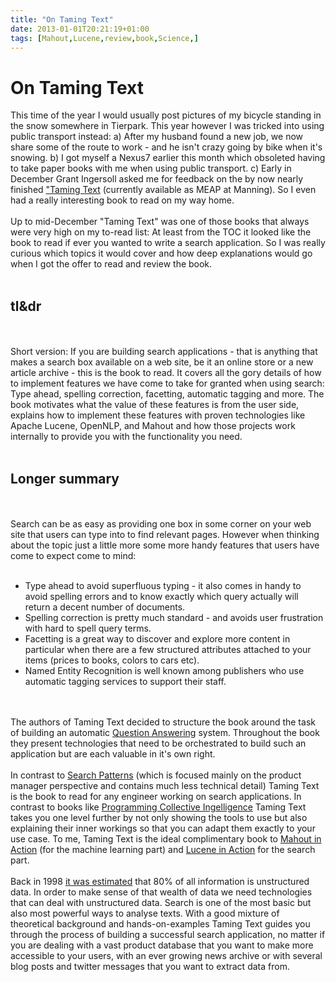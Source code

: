 ```yaml
---
title: "On Taming Text"
date: 2013-01-01T20:21:19+01:00
tags: [Mahout,Lucene,review,book,Science,]
---
```


# On Taming Text


This time of the year I would usually post pictures of my bicycle standing in the snow somewhere in Tierpark. This year 
however I was tricked into using public transport instead: a) After my husband found a new job, we now share some of 
the route to work - and he isn't crazy going by bike when it's snowing. b) I got myself a Nexus7 earlier this month 
which obsoleted having to take paper books with me when using public transport. c) Early in December Grant Ingersoll 
asked me for feedback on the by now nearly finished  <a href="http://www.manning.com/ingersoll/">"Taming Text</a> 
(currently available as MEAP at Manning). So I even had a really interesting book to read on my way home.<br><br>Up to 
mid-December "Taming Text" was one of those books that always were very high on my to-read list: At least from the TOC 
it looked like the book to read if ever you wanted to write a search application. So I was really curious which topics 
it would cover and how deep explanations would go when I got the offer to read and review the 
book.<br><br><h2>tl&dr</h2><br><br>Short version: If you are building search applications - that is anything that makes 
a search box available on a web site, be it an online store or a new article archive - this is the book to read. It 
covers all the gory details of how to implement features we have come to take for granted when using search: Type 
ahead, spelling correction, facetting, automatic tagging and more. The book motivates what the value of these features 
is from the user side, explains how to implement these features with proven technologies like Apache Lucene, OpenNLP, 
and Mahout and how those projects work internally to provide you with the functionality you need.<br><br><h2>Longer 
summary</h2><br><br>Search can be as easy as providing one box in some corner on your web site that users can type into 
to find relevant pages. However when thinking about the topic just a little more some more handy features that users 
have come to expect come to mind: <br><ul><br><li>Type ahead to avoid superfluous typing - it also comes in handy to 
avoid spelling errors and to know exactly which query actually will return a decent number of 
documents.<br><li>Spelling correction is pretty much standard - and avoids user frustration with hard to spell query 
terms.<br><li>Facetting is a great way to discover and explore more content in particular when there are a few 
structured attributes attached to your items (prices to books, colors to cars etc).<br><li>Named Entity Recognition is 
well known among publishers who use automatic tagging services to support their staff.<br></ul><br><br>The authors of 
Taming Text decided to structure the book around the task of building an automatic <a 
href="http://en.wikipedia.org/wiki/Question_answering">Question Answering</a> system. Throughout the book they present 
technologies that need to be orchestrated to build such an application but are each valuable in it's own 
right.<br><br>In contrast to <a href="http://shop.oreilly.com/product/9780596802288.do">Search Patterns</a> (which is 
focused mainly on the product manager perspective and contains much less technical detail) Taming Text is the book to 
read for any engineer working on search applications. In contrast to books like <a 
href="http://shop.oreilly.com/product/9780596529321.do">Programming Collective Ingelligence</a> Taming Text takes you 
one level further by not only showing the tools to use but also explaining their inner workings so that you can adapt 
them exactly to your use case. To me, Taming Text is the ideal complimentary book to <a 
href="http://manning.com/owen/">Mahout in Action</a> (for the machine learning part) and <a 
href="http://www.manning.com/hatcher2/">Lucene in Action</a> for the search part.<br><br>Back in 1998 <a 
href="http://en.wikipedia.org/wiki/Unstructured_data">it was estimated</a> that 80% of all information is unstructured 
data. In order to make sense of that wealth of data we need technologies that can deal with unstructured data. Search 
is one of the most basic but also most powerful ways to analyse texts. With a good mixture of theoretical background 
and hands-on-examples Taming Text guides you through the process of building a successful search application, no matter 
if you are dealing with a vast product database that you want to make more accessible to your users, with an ever 
growing news archive or with several blog posts and twitter messages that you want to extract data from.
